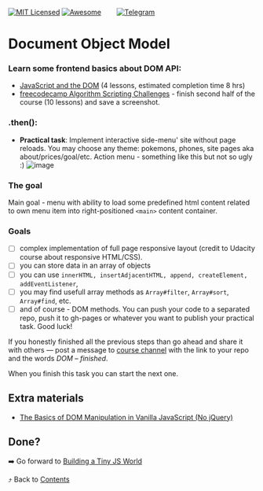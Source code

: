 [![MIT Licensed][icon-mit]][license]
[![Awesome][icon-awesome]][awesome]
&nbsp;&nbsp;&nbsp;&nbsp;&nbsp;&nbsp;
[![Telegram][icon-chat]][chat]

# Document Object Model

### Learn some frontend basics about DOM API:

- [JavaScript and the DOM](https://classroom.udacity.com/courses/ud117)
(4 lessons, estimated completion time 8 hrs)
- [freecodecamp Algorithm Scripting Challenges](https://learn.freecodecamp.org/javascript-algorithms-and-data-structures/intermediate-algorithm-scripting) - finish second half of the course (10 lessons) and save a screenshot.

### .then():

- **Practical task**: Implement interactive side-menu' site without page reloads. You may choose any theme: pokemons, phones, site pages aka about/prices/goal/etc.
Action menu - something like this but not so ugly :)
![image](https://i.imgur.com/KcUYO4F.png)

### The goal

Main goal - menu with ability to load some predefined html content related to own menu item into right-positioned `<main>` content container.

### Goals ###

- [ ] complex implementation of full page responsive layout (credit to Udacity course about responsive HTML/CSS).
- [ ] you can store data in an array of objects
- [ ] you can use `innerHTML, insertAdjacentHTML, append, createElement, addEventListener`, 
- [ ] you may find usefull array methods as `Array#filter`, `Array#sort`, `Array#find`, etc. 
- [ ] and of course - DOM methods.
You can push your code to a separated repo, push it to gh-pages or whatever you want to publish your practical task. Good luck!

If you honestly finished all the previous steps than go ahead and share it with
others — post a message to [course channel][chat] with the link to your repo
and the words _DOM – finished_.

When you finish this task you can start the next one.

## Extra materials

- [The Basics of DOM Manipulation in Vanilla JavaScript (No jQuery)](https://www.sitepoint.com/dom-manipulation-vanilla-javascript-no-jquery/)

## Done?

➡️ Go forward to [Building a Tiny JS World](js-pre-oop.md)

⤴️ Back to [Contents](../contents.md)


[icon-chat]: https://img.shields.io/badge/chat-on%20telegram-blue.svg
[icon-mit]: https://img.shields.io/badge/license-MIT-blue.svg
[icon-awesome]: https://cdn.rawgit.com/sindresorhus/awesome/d7305f38d29fed78fa85652e3a63e154dd8e8829/media/badge.svg

[license]: https://github.com/Kottans/web/blob/master/LICENSE.md
[awesome]: https://github.com/sindresorhus/awesome#front-end-development
[chat]: https://t.me/joinchat/CX8EF1JmLm9IM6J6oy2U7Q
